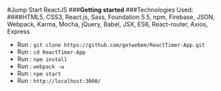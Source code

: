 #Jump Start ReactJS
###**Getting started**
###Technologies Used: 
####HTML5, CSS3, React.js, Sass, Foundation 5.5, npm, Firebase, JSON, Webpack, Karma, Mocha, jQuery, Babel, JSX, ES6, React-router, Axios, Express
 - Run  :  `git clone https://github.com/getwebem/ReactTimer-App.git`
 - Run  :  `cd ReactTimer-App`
 - Run  :  `npm install`
 - Run  :  `webpack -w`
 - Run  :  `npm start`
 - Run  :  `http://localhost:3000/`
